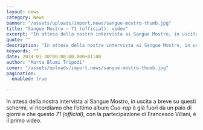 ```yaml
---
layout: news
category: News
banner: "/assets/uploads/import.news/sangue-mostro-thumb.jpg"
title: "Sangue Mostro – 71 (official): video"
excerpt: "In attesa della nostra intervista ai Sangue Mostro, in uscita a breve su questi schermi, vi ricordiamo che l’ottimo album Cuo-rap è già fuori da un paio di giorni e che questo 71 (official), con la partecipazione di Francesco Villani, è il primo video"
quote: ""
description: "In attesa della nostra intervista ai Sangue Mostro, in uscita a breve su questi schermi, vi ricordiamo che l’ottimo album Cuo-rap è già fuori da un paio di giorni e che questo 71 (official), con la partecipazione di Francesco Villani, è il primo video"
keywords: ""
date: 2014-01-30T00:00:00.000+01:00
author: "Marta Blumi Tripodi"
cover: "/assets/uploads/import.news/sangue-mostro-thumb.jpg"
pagination:
  enabled: true

---
```


[](https://hotmc.com/sangue-mostro-71-official-video/sangue-mostro-thumb/)

In attesa della nostra intervista ai Sangue Mostro, in uscita a breve su questi schermi, vi ricordiamo che l’ottimo album _Cuo-rap_ è già fuori da un paio di giorni e che questo _71 (official)_, con la partecipazione di Francesco Villani, è il primo video.